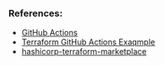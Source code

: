 ### References:
- [GitHub Actions](https://docs.github.com/en/actions)
- [Terraform GitHub Actions Exaqmple](https://learn.hashicorp.com/tutorials/terraform/github-actions?in=terraform/automation)
- [hashicorp-terraform-marketplace](https://github.com/marketplace/actions/hashicorp-setup-terraform)